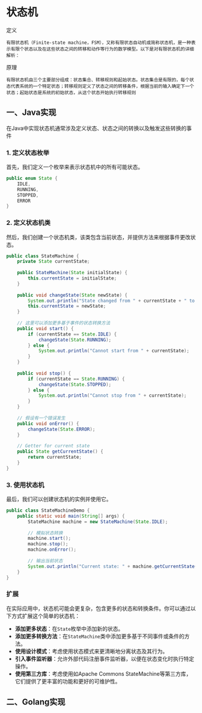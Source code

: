 # 状态机

定义

```
有限状态机（Finite-state machine，FSM），又称有限状态自动机或简称状态机，是一种表示有限个状态以及在这些状态之间的转移和动作等行为的数学模型。以下是对有限状态机的详细解析：
```

原理

```
有限状态机由三个主要部分组成：状态集合、转移规则和起始状态。状态集合是有限的，每个状态代表系统的一个特定状态；转移规则定义了状态之间的转移条件，根据当前的输入确定下一个状态；起始状态是系统的初始状态，从这个状态开始执行转移规则
```



## 一、Java实现

在Java中实现状态机通常涉及定义状态、状态之间的转换以及触发这些转换的事件

### 1. 定义状态枚举

首先，我们定义一个枚举来表示状态机中的所有可能状态。

```java
public enum State {  
    IDLE,  
    RUNNING,  
    STOPPED,  
    ERROR  
}
```

### 2. 定义状态机类

然后，我们创建一个状态机类，该类包含当前状态，并提供方法来根据事件更改状态。

```java
public class StateMachine {  
    private State currentState;  
  
    public StateMachine(State initialState) {  
        this.currentState = initialState;  
    }  
  
    public void changeState(State newState) {  
        System.out.println("State changed from " + currentState + " to " + newState);  
        this.currentState = newState;  
    }  
  
    // 这里可以添加更多基于事件的状态转换方法  
    public void start() {  
        if (currentState == State.IDLE) {  
            changeState(State.RUNNING);  
        } else {  
            System.out.println("Cannot start from " + currentState);  
        }  
    }  
  
    public void stop() {  
        if (currentState == State.RUNNING) {  
            changeState(State.STOPPED);  
        } else {  
            System.out.println("Cannot stop from " + currentState);  
        }  
    }  
  
    // 假设有一个错误发生  
    public void onError() {  
        changeState(State.ERROR);  
    }  
  
    // Getter for current state  
    public State getCurrentState() {  
        return currentState;  
    }  
}
```

### 3. 使用状态机

最后，我们可以创建状态机的实例并使用它。

```java
public class StateMachineDemo {  
    public static void main(String[] args) {  
        StateMachine machine = new StateMachine(State.IDLE);  
  
        // 模拟状态转换  
        machine.start();  
        machine.stop();  
        machine.onError();  
  
        // 输出当前状态  
        System.out.println("Current state: " + machine.getCurrentState());  
    }  
}
```

### 扩展

在实际应用中，状态机可能会更复杂，包含更多的状态和转换条件。你可以通过以下方式扩展这个简单的状态机：

- **添加更多状态**：在`State`枚举中添加新的状态。
- **添加更多转换方法**：在`StateMachine`类中添加更多基于不同事件或条件的方法。
- **使用设计模式**：考虑使用状态模式来更清晰地分离状态及其行为。
- **引入事件监听器**：允许外部代码注册事件监听器，以便在状态变化时执行特定操作。
- **使用第三方库**：考虑使用如Apache Commons StateMachine等第三方库，它们提供了更丰富的功能和更好的可维护性。





## 二、Golang实现